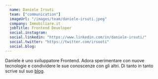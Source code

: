 ```yaml
---
  name: Daniele Irsuti
  team: ["communication"]
  imageUrl: "/images/team/daniele-irsuti.jpeg"
  company: Immobiliare.it
  jobTitle: Frontend Developer
  social.instagram: 
  social.linkedin: "https://www.linkedin.com/in/daniele-irsuti/"
  social.twitter: "https://twitter.com/irsooti"
  social.blog: 
---
```


Daniele è uno sviluppatore Frontend. Adora sperimentare con nuove tecnologie e condividere le sue conoscenze con gli altri.
Di tanto in tanto scrive sul suo [blog](https://danieleirsuti.dev/).
